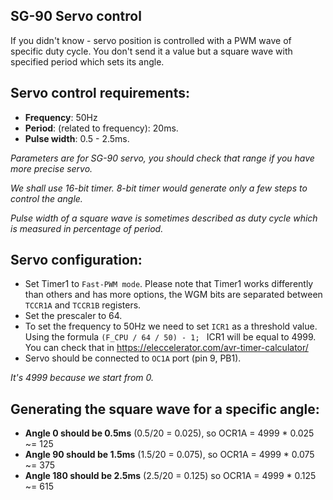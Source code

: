 ## SG-90 Servo control
If you didn't know - servo position is controlled with a PWM wave of specific duty cycle. You don't send it a value but a square wave with specified period which sets its angle.

## Servo control requirements:
- **Frequency**: 50Hz
- **Period**: (related to frequency): 20ms.
- **Pulse width**: 0.5 - 2.5ms. 

*Parameters are for SG-90 servo, you should check that range if you have more precise servo.*

*We shall use 16-bit timer. 8-bit timer would generate only a few steps to control the angle.*

*Pulse width of a square wave is sometimes described as duty cycle which is measured in percentage of period.*

## Servo configuration:
- Set Timer1 to `Fast-PWM mode`. Please note that Timer1 works differently than others and has more options, the WGM bits are separated between `TCCR1A` and `TCCR1B` registers.
- Set the prescaler to 64.
- To set the frequency to 50Hz we need to set `ICR1` as a threshold value. Using the formula `(F_CPU / 64 / 50) - 1;
` ICR1 will be equal to 4999. You can check that in https://eleccelerator.com/avr-timer-calculator/
- Servo should be connected to `OC1A` port (pin 9, PB1).

*It's 4999 because we start from 0.*

## Generating the square wave for a specific angle:

- **Angle 0 should be 0.5ms** (0.5/20 = 0.025), so OCR1A = 4999 * 0.025 ~= 125
- **Angle 90 should be 1.5ms** (1.5/20 = 0.075), so OCR1A = 4999 * 0.075 ~= 375
- **Angle 180 should be 2.5ms** (2.5/20 = 0.125) so OCR1A = 4999 * 0.125 ~= 615
